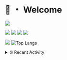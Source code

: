 # 👋 ・ Welcome
![](https://komarev.com/ghpvc/?username=Lorenzo0111)

![](https://img.shields.io/badge/Java-ED8B00?style=for-the-badge&logo=java&logoColor=white)
![](https://img.shields.io/badge/JavaScript-323330?style=for-the-badge&logo=javascript&logoColor=F7DF1E)
![](https://img.shields.io/badge/Node.js-339933?style=for-the-badge&logo=nodedotjs&logoColor=white)
![](https://img.shields.io/badge/React-20232A?style=for-the-badge&logo=react&logoColor=61DAFB)

[![](https://github-readme-stats.vercel.app/api?username=Lorenzo0111&show_icons=true&count_private=true)](https://github.com/Lorenzo0111)
![Top Langs](https://github-readme-stats.vercel.app/api/top-langs/?username=Lorenzo0111&layout=compact)

<details>
<summary>⏰ Recent Activity</summary>

<!--RECENT_ACTIVITY:start-->
1. ![prMerged] **Pull request merged:** [ZombieStriker/QualityArmoryVehicles2#26](https://github.com/ZombieStriker/QualityArmoryVehicles2/pull/26)
2. ![issueClosed] **Issue closed:** [ZombieStriker/QualityArmory#137](https://github.com/ZombieStriker/QualityArmory/issues/137)
3. ![issueClosed] **Issue closed:** [ZombieStriker/QualityArmory#107](https://github.com/ZombieStriker/QualityArmory/issues/107)
4. ![comment] **Commented:** [ZombieStriker/QualityArmory#153](https://github.com/ZombieStriker/QualityArmory/issues/153#issuecomment-918105870)
5. ![issueClosed] **Issue closed:** [ZombieStriker/QualityArmory#153](https://github.com/ZombieStriker/QualityArmory/issues/153)
6. ![release] Released [RocketJoin 2.0.3 - Upgraded configuration system](https://github.com/Lorenzo0111/RocketJoin/releases/tag/2.0.3) in [Lorenzo0111/RocketJoin](https://github.com/Lorenzo0111/RocketJoin)
7. ![comment] **Commented:** [ZombieStriker/QualityArmoryVehicles2#24](https://github.com/ZombieStriker/QualityArmoryVehicles2/issues/24#issuecomment-917627123)
8. ![comment] **Commented:** [ZombieStriker/QualityArmory#152](https://github.com/ZombieStriker/QualityArmory/issues/152#issuecomment-917620675)
9. ![comment] **Commented:** [ZombieStriker/QualityArmory#152](https://github.com/ZombieStriker/QualityArmory/issues/152#issuecomment-917617828)
10. ![release] Released [v2.0.0 - 1.17 support](https://github.com/ZombieStriker/QualityArmory/releases/tag/2.0.0) in [ZombieStriker/QualityArmory](https://github.com/ZombieStriker/QualityArmory)
<!--RECENT_ACTIVITY:end-->


<!--RECENT_ACTIVITY:last_update-->
Last Updated: Tuesday, September 14th, 2021, 12:38:06 AM
<!--RECENT_ACTIVITY:last_update_end-->
</details>

[issueOpened]: https://cdn.jsdelivr.net/gh/Readme-Workflows/Readme-Icons@main/icons/octicons/IssueOpenedOld.svg
[issueClosed]: https://cdn.jsdelivr.net/gh/Readme-Workflows/Readme-Icons@main/icons/octicons/IssueClosedOld.svg

[prOpened]: https://cdn.jsdelivr.net/gh/Readme-Workflows/Readme-Icons@main/icons/octicons/PullRequestOpened.svg
[prClosed]: https://cdn.jsdelivr.net/gh/Readme-Workflows/Readme-Icons@main/icons/octicons/PullRequestClosed.svg
[prMerged]: https://cdn.jsdelivr.net/gh/Readme-Workflows/Readme-Icons@main/icons/octicons/PullRequestMerged.svg

[comment]: https://cdn.jsdelivr.net/gh/Readme-Workflows/Readme-Icons@main/icons/octicons/Comment.svg

[changesRequested]: https://cdn.jsdelivr.net/gh/Readme-Workflows/Readme-Icons@main/icons/octicons/RequestedChanges.svg
[approved]: https://cdn.jsdelivr.net/gh/Readme-Workflows/Readme-Icons@main/icons/octicons/ApprovedChanges.svg

[repoCreated]: https://cdn.jsdelivr.net/gh/Readme-Workflows/Readme-Icons@main/icons/octicons/Repository.svg
[release]: https://cdn.jsdelivr.net/gh/Readme-Workflows/Readme-Icons@main/icons/octicons/Release.svg
[star]: https://cdn.jsdelivr.net/gh/Readme-Workflows/Readme-Icons@main/icons/octicons/StarredRepository.svg
[wiki]: https://cdn.jsdelivr.net/gh/Readme-Workflows/Readme-Icons@main/icons/octicons/Wiki.svg
[fork]: https://cdn.jsdelivr.net/gh/Readme-Workflows/Readme-Icons@main/icons/octicons/ForkedRepository.svg
[people]: https://cdn.jsdelivr.net/gh/Readme-Workflows/Readme-Icons@main/icons/octicons/People.svg
